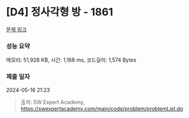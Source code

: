 # [D4] 정사각형 방 - 1861 

[문제 링크](https://swexpertacademy.com/main/code/problem/problemDetail.do?contestProbId=AV5LtJYKDzsDFAXc) 

### 성능 요약

메모리: 51,928 KB, 시간: 1,168 ms, 코드길이: 1,574 Bytes

### 제출 일자

2024-05-16 21:23



> 출처: SW Expert Academy, https://swexpertacademy.com/main/code/problem/problemList.do
